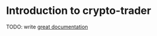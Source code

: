 # Introduction to crypto-trader

TODO: write [great documentation](http://jacobian.org/writing/what-to-write/)

